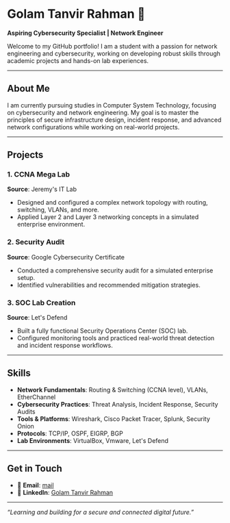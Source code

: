 # Golam Tanvir Rahman 🌟  
**Aspiring Cybersecurity Specialist | Network Engineer**  

Welcome to my GitHub portfolio! I am a student with a passion for network engineering and cybersecurity, working on developing robust skills through academic projects and hands-on lab experiences.

---

## About Me  
I am currently pursuing studies in Computer System Technology, focusing on cybersecurity and network engineering. My goal is to master the principles of secure infrastructure design, incident response, and advanced network configurations while working on real-world projects.

---

## Projects  
### 1. **CCNA Mega Lab**  
**Source**: Jeremy's IT Lab  
- Designed and configured a complex network topology with routing, switching, VLANs, and more.  
- Applied Layer 2 and Layer 3 networking concepts in a simulated enterprise environment.

### 2. **Security Audit**  
**Source**: Google Cybersecurity Certificate  
- Conducted a comprehensive security audit for a simulated enterprise setup.  
- Identified vulnerabilities and recommended mitigation strategies.

### 3. **SOC Lab Creation**  
**Source**: Let's Defend  
- Built a fully functional Security Operations Center (SOC) lab.  
- Configured monitoring tools and practiced real-world threat detection and incident response workflows.

---

## Skills  
- **Network Fundamentals**: Routing & Switching (CCNA level), VLANs, EtherChannel  
- **Cybersecurity Practices**: Threat Analysis, Incident Response, Security Audits  
- **Tools & Platforms**: Wireshark, Cisco Packet Tracer, Splunk, Security Onion  
- **Protocols**: TCP/IP, OSPF, EIGRP, BGP  
- **Lab Environments**: VirtualBox, Vmware, Let's Defend  

---

## Get in Touch  
- 📧 **Email**: [mail](mailto:tanvirrahman1339@gmail.com)  
- 🔗 **LinkedIn**: [Golam Tanvir Rahman](https://www.linkedin.com/in/golam-tanvir-rahman-7225a0336/)  

---

_“Learning and building for a secure and connected digital future.”_
